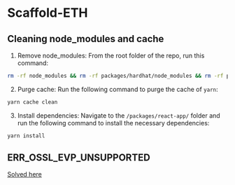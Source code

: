 # Scaffold-ETH  

## Cleaning node_modules and cache

1. Remove node_modules: From the root folder of the repo, run this command:

```bash
rm -rf node_modules && rm -rf packages/hardhat/node_modules && rm -rf packages/react-app/node_modules
```

2. Purge cache: Run the following command to purge the cache of `yarn`:

```bash
yarn cache clean
```

3. Install dependencies: Navigate to the `/packages/react-app/` folder and run the following command to install the necessary dependencies:

```bash
yarn install
```

## ERR_OSSL_EVP_UNSUPPORTED

[Solved here](https://stackoverflow.com/questions/70582072/npm-run-fails-with-err-ossl-evp-unsupported)